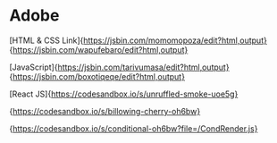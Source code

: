 # Adobe
[HTML & CSS Link]{https://jsbin.com/momomopoza/edit?html,output} {https://jsbin.com/wapufebaro/edit?html,output}

[JavaScript]{https://jsbin.com/tarivumasa/edit?html,output}  {https://jsbin.com/boxotiqeqe/edit?html,output}

[React JS]{https://codesandbox.io/s/unruffled-smoke-uoe5g}

{https://codesandbox.io/s/billowing-cherry-oh6bw}

{https://codesandbox.io/s/conditional-oh6bw?file=/CondRender.js}
